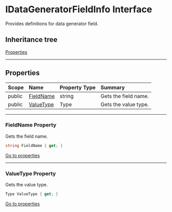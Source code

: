 ﻿


# IDataGeneratorFieldInfo Interface



Provides definitions for data generator field.






## Inheritance tree

[Properties](#Properties)&nbsp;&nbsp;


---
## Properties
|Scope|Name|Property Type|Summary|
|:--|:--|:--|:--|
| public | [FieldName](#fieldname-property) | string | Gets the field name. |
| public | [ValueType](#valuetype-property) | Type | Gets the value type. |
---
### FieldName Property

Gets the field name.
```c#
string FieldName { get; }
```

[Go to properties](#Properties)

---
### ValueType Property

Gets the value type.
```c#
Type ValueType { get; }
```

[Go to properties](#Properties)






